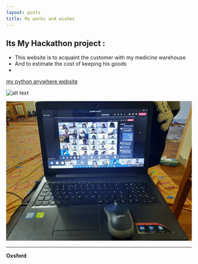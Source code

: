 ```yaml
---
layout: posts
title: My works and wishes
---
```



## Its My Hackathon project :

- This website is to acquaint the customer with my medicine warehouse 
- And to estimate the cost of keeping his goods
- 


[my python anywhere website](http://99522221.pythonanywhere.com/blog/form/)



![alt text]({{http://99522221.pythonanywhere.com/blog/form/}}/assets/images/post.jpg "my website")

![alt text](../assets/images/work.jpg "exam")


---
**Oxsford**
